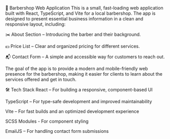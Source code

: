 💈 Barbershop Web Application
This is a small, fast-loading web application built with React, TypeScript, and Vite for a local barbershop. The app is designed to present essential business information in a clean and responsive layout, including:

✂️ About Section – Introducing the barber and their background.

💵 Price List – Clear and organized pricing for different services.

📬 Contact Form – A simple and accessible way for customers to reach out.

The goal of the app is to provide a modern and mobile-friendly web presence for the barbershop, making it easier for clients to learn about the services offered and get in touch.

🛠 Tech Stack
React – For building a responsive, component-based UI

TypeScript – For type-safe development and improved maintainability

Vite – For fast builds and an optimized development experience

SCSS Modules - For component styling

EmailJS – For handling contact form submissions